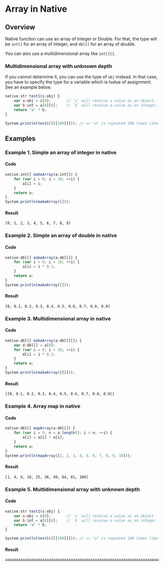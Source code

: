 # Array in Native

## Overview

Native function can use an array of Integer or Double.
For that, the type will be `int[]` for an array of integer, and `dbl[]` for an array of double.

You can also use a multidimensional array like `int[][]`.

### Multidimensional array with unknown depth

If you cannot determine it, you can use the type of `obj` instead.
In that case, you have to specify the type for a variable which is lvalue of assignment.
See an example below.

```javascript
native:str test1(s:obj) {
    var a:obj = s[0];       // `a` will receive a value as an object.
    var b:int = a[0][0];    // `b` will receive a value as an integer.
    return "a" * b;
}

System.println(test1([[[100]]])); // => "a" is repeated 100 times like "aaa..."
```

## Examples

### Example 1. Simple an array of integer in native

#### Code

```javascript
native:int[] makeArray(a:int[]) {
    for (var i = 0; i < 10; ++i) {
        a[i] = i;
    }
    return a;
}
System.println(makeArray([]));
```

#### Result

```
[0, 1, 2, 3, 4, 5, 6, 7, 8, 9]
```

### Example 2. Simple an array of double in native

#### Code

```javascript
native:dbl[] makeArray(a:dbl[]) {
    for (var i = 0; i < 10; ++i) {
        a[i] = i * 0.1;
    }
    return a;
}
System.println(makeArray([]));
```

#### Result

```
[0, 0.1, 0.2, 0.3, 0.4, 0.5, 0.6, 0.7, 0.8, 0.9]
```

### Example 3. Multidimensional array in native

#### Code

```javascript
native:dbl[] makeArray(a:dbl[][]) {
    var d:dbl[] = a[0];
    for (var i = 0; i < 10; ++i) {
        d[i] = i * 0.1;
    }
    return a;
}
System.println(makeArray([[]]));
```

#### Result

```
[[0, 0.1, 0.2, 0.3, 0.4, 0.5, 0.6, 0.7, 0.8, 0.9]]
```

### Example 4. Array map in native

#### Code

```javascript
native:dbl[] mapArray(a:dbl[]) {
    for (var i = 0, n = a.length(); i < n; ++i) {
        a[i] = a[i] * a[i];
    }
    return a;
}
System.println(mapArray([1, 2, 3, 4, 5, 6, 7, 8, 9, 10]));
```

#### Result

```
[1, 4, 9, 16, 25, 36, 49, 64, 81, 100]
```

### Example 5. Multidimensional array with unknown depth

#### Code

```javascript
native:str test1(s:obj) {
    var a:obj = s[0];       // `a` will receive a value as an object.
    var b:int = a[0][0];    // `b` will receive a value as an integer.
    return "a" * b;
}

System.println(test1([[[100]]])); // => "a" is repeated 100 times like "aaa..."
```

#### Result

```
aaaaaaaaaaaaaaaaaaaaaaaaaaaaaaaaaaaaaaaaaaaaaaaaaaaaaaaaaaaaaaaaaaaaaaaaaaaaaaaaaaaaaaaaaaaaaaaaaaaa
```
